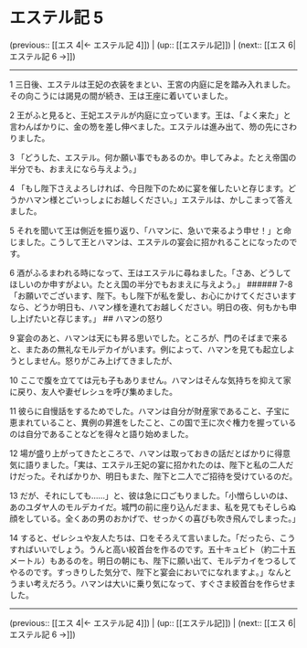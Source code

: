 # エステル記 5

(previous:: [[エス 4|← エステル記 4]]) | (up:: [[エステル記]]) | (next:: [[エス 6|エステル記 6 →]])

***


1 三日後、エステルは王妃の衣装をまとい、王宮の内庭に足を踏み入れました。その向こうには謁見の間が続き、王は王座に着いていました。 

2 王がふと見ると、王妃エステルが内庭に立っています。王は、「よく来た」と言わんばかりに、金の笏を差し伸べました。エステルは進み出て、笏の先にさわりました。 

3 「どうした、エステル。何か願い事でもあるのか。申してみよ。たとえ帝国の半分でも、おまえになら与えよう。」 

4 「もし陛下さえよろしければ、今日陛下のために宴を催したいと存じます。どうかハマン様とごいっしょにお越しください。」エステルは、かしこまって答えました。 

5 それを聞いて王は側近を振り返り、「ハマンに、急いで来るよう申せ！」と命じました。こうして王とハマンは、エステルの宴会に招かれることになったのです。 

6 酒がふるまわれる時になって、王はエステルに尋ねました。「さあ、どうしてほしいのか申すがよい。たとえ国の半分でもおまえに与えよう。」 ###### 7-8 「お願いでございます、陛下。もし陛下が私を愛し、お心にかけてくださいますなら、どうか明日も、ハマン様を連れてお越しください。明日の夜、何もかも申し上げたいと存じます。」 ## ハマンの怒り 

9 宴会のあと、ハマンは天にも昇る思いでした。ところが、門のそばまで来ると、またあの無礼なモルデカイがいます。例によって、ハマンを見ても起立しようとしません。怒りがこみ上げてきましたが、 

10 ここで腹を立てては元も子もありません。ハマンはそんな気持ちを抑えて家に戻り、友人や妻ゼレシュを呼び集めました。 

11 彼らに自慢話をするためでした。ハマンは自分が財産家であること、子宝に恵まれていること、異例の昇進をしたこと、この国で王に次ぐ権力を握っているのは自分であることなどを得々と語り始めました。 

12 場が盛り上がってきたところで、ハマンは取っておきの話だとばかりに得意気に語りました。「実は、エステル王妃の宴に招かれたのは、陛下と私の二人だけだった。そればかりか、明日もまた、陛下と二人でご招待を受けているのだ。 

13 だが、それにしても……」と、彼は急に口ごもりました。「小憎らしいのは、あのユダヤ人のモルデカイだ。城門の前に座り込んだまま、私を見てもそしらぬ顔をしている。全くあの男のおかげで、せっかくの喜びも吹き飛んでしまった。」 

14 すると、ゼレシュや友人たちは、口をそろえて言いました。「だったら、こうすればいいでしょう。うんと高い絞首台を作るのです。五十キュビト（約二十五メートル）もあるのを。明日の朝にも、陛下に願い出て、モルデカイをつるしてやるのです。すっきりした気分で、陛下と宴会においでになれますよ。」なんとうまい考えだろう。ハマンは大いに乗り気になって、すぐさま絞首台を作らせました。

***

(previous:: [[エス 4|← エステル記 4]]) | (up:: [[エステル記]]) | (next:: [[エス 6|エステル記 6 →]])
